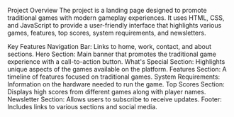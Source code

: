 Project Overview
The project is a landing page designed to promote traditional games with modern gameplay experiences. It uses HTML, CSS, and JavaScript to provide a user-friendly interface that highlights various games, features, top scores, system requirements, and newsletters.

Key Features
Navigation Bar: Links to home, work, contact, and about sections.
Hero Section: Main banner that promotes the traditional game experience with a call-to-action button.
What's Special Section: Highlights unique aspects of the games available on the platform.
Features Section: A timeline of features focused on traditional games.
System Requirements: Information on the hardware needed to run the game.
Top Scores Section: Displays high scores from different games along with player names.
Newsletter Section: Allows users to subscribe to receive updates.
Footer: Includes links to various sections and social media.
